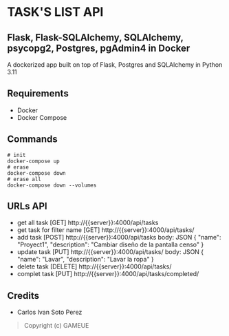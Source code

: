 # TASK'S LIST API
## Flask, Flask-SQLAlchemy, SQLAlchemy, psycopg2, Postgres, pgAdmin4 in Docker

A dockerized app built on top of Flask, Postgres and SQLAlchemy in Python 3.11

## Requirements

- Docker
- Docker Compose

## Commands

    # init
    docker-compose up
    # erase
    docker-compose down
    # erase all
    docker-compose down --volumes

## URLs API 

- get all task [GET] http://{{server}}:4000/api/tasks
- get task for filter name [GET] http://{{server}}:4000/api/tasks/<name>
- add task [POST] http://{{server}}:4000/api/tasks
  body: JSON
  {
      "name": "Proyect1",
      "description": "Cambiar diseño de la pantalla censo"
  }
- update task [PUT] http://{{server}}:4000/api/tasks/<id>
  body: JSON
  {
    "name": "Lavar",
    "description": "Lavar la ropa"
  }
- delete task [DELETE] http://{{server}}:4000/api/tasks/<id>
- complet task [PUT] http://{{server}}:4000/api/tasks/completed/<id>
## Credits

- Carlos Ivan Soto Perez

> Copyright (c) GAMEUE
